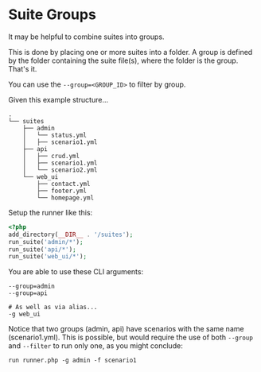 <!--
id: grouping
tags: ''
-->

# Suite Groups

It may be helpful to combine suites into groups.

This is done by placing one or more suites into a folder. A group is defined by the folder containing the suite file(s), where the folder is the group. That's it.

You can use the `--group=<GROUP_ID>` to filter by group.

Given this example structure...

```
.
└── suites
    ├── admin
    │   └── status.yml
    │   ├── scenario1.yml
    ├── api
    │   ├── crud.yml
    │   ├── scenario1.yml
    │   └── scenario2.yml
    └── web_ui
        ├── contact.yml
        ├── footer.yml
        └── homepage.yml
```

Setup the runner like this:

```php
<?php
add_directory(__DIR__ . '/suites');
run_suite('admin/*');
run_suite('api/*');
run_suite('web_ui/*');
```

You are able to use these CLI arguments:

```shell
--group=admin
--group=api

# As well as via alias...
-g web_ui
```

Notice that two groups (admin, api) have scenarios with the same name (scenario1.yml). This is possible, but would require the use of both `--group` and `--filter` to run only one, as you might conclude:

```shell
run runner.php -g admin -f scenario1
```
